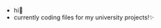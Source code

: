- hi💞️
- currently coding files for my university projects!✨

<!---
anyaanyab/anyaanyab is a ✨ special ✨ repository because its `README.md` (this file) appears on your GitHub profile.
You can click the Preview link to take a look at your changes.
--->
